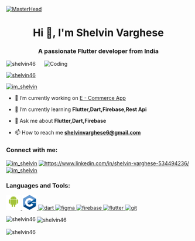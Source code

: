 [![MasterHead](https://1.bp.blogspot.com/-7A4WynwLsMw/XbBpCXG8fHI/AAAAAAAAMt4/uOa1bpLskYgrwGbllhSu2SDj_Mig8SXJQCLcBGAsYHQ/s1600/2000_600px.gif)](https://rishavchanda.io)
<h1 align="center">Hi 👋, I'm Shelvin Varghese</h1>
<h3 align="center">A passionate Flutter developer from India</h3>
<img align="right" alt="Coding" width="400" src="https://cdn.hashnode.com/res/hashnode/image/upload/v1648657506206/DRT1LznNL.gif?w=1600&h=840&fit=crop&crop=entropy&auto=format,compress&gif-q=60&format=webm">

<p align="left"> <img src="https://komarev.com/ghpvc/?username=shelvin46&label=Profile%20views&color=0e75b6&style=flat" alt="shelvin46" /> </p>

<p align="left"> <a href="https://github.com/ryo-ma/github-profile-trophy"><img src="https://github-profile-trophy.vercel.app/?username=shelvin46" alt="shelvin46" /></a> </p>

<p align="left"> <a href="https://twitter.com/im_shelvin" target="blank"><img src="https://img.shields.io/twitter/follow/im_shelvin?logo=twitter&style=for-the-badge" alt="im_shelvin" /></a> </p>

- 🔭 I’m currently working on [E - Commerce App](https://github.com/Shelvin46/head_x.git)

- 🌱 I’m currently learning **Flutter,Dart,Firebase,Rest Api**

- 💬 Ask me about **Flutter,Dart,Firebase**

- 📫 How to reach me **shelvinvarghese6@gmail.com**

<h3 align="left">Connect with me:</h3>
<p align="left">
<a href="https://twitter.com/im_shelvin" target="blank"><img align="center" src="https://raw.githubusercontent.com/rahuldkjain/github-profile-readme-generator/master/src/images/icons/Social/twitter.svg" alt="im_shelvin" height="30" width="40" /></a>
<a href="https://linkedin.com/in/https://www.linkedin.com/in/shelvin-varghese-534494236/" target="blank"><img align="center" src="https://raw.githubusercontent.com/rahuldkjain/github-profile-readme-generator/master/src/images/icons/Social/linked-in-alt.svg" alt="https://www.linkedin.com/in/shelvin-varghese-534494236/" height="30" width="40" /></a>
<a href="https://instagram.com/im_shelvin" target="blank"><img align="center" src="https://raw.githubusercontent.com/rahuldkjain/github-profile-readme-generator/master/src/images/icons/Social/instagram.svg" alt="im_shelvin" height="30" width="40" /></a>
</p>

<h3 align="left">Languages and Tools:</h3>
<p align="left"> <a href="https://developer.android.com" target="_blank" rel="noreferrer"> <img src="https://raw.githubusercontent.com/devicons/devicon/master/icons/android/android-original-wordmark.svg" alt="android" width="40" height="40"/> </a> <a href="https://www.w3schools.com/cpp/" target="_blank" rel="noreferrer"> <img src="https://raw.githubusercontent.com/devicons/devicon/master/icons/cplusplus/cplusplus-original.svg" alt="cplusplus" width="40" height="40"/> </a> <a href="https://dart.dev" target="_blank" rel="noreferrer"> <img src="https://www.vectorlogo.zone/logos/dartlang/dartlang-icon.svg" alt="dart" width="40" height="40"/> </a> <a href="https://www.figma.com/" target="_blank" rel="noreferrer"> <img src="https://www.vectorlogo.zone/logos/figma/figma-icon.svg" alt="figma" width="40" height="40"/> </a> <a href="https://firebase.google.com/" target="_blank" rel="noreferrer"> <img src="https://www.vectorlogo.zone/logos/firebase/firebase-icon.svg" alt="firebase" width="40" height="40"/> </a> <a href="https://flutter.dev" target="_blank" rel="noreferrer"> <img src="https://www.vectorlogo.zone/logos/flutterio/flutterio-icon.svg" alt="flutter" width="40" height="40"/> </a> <a href="https://git-scm.com/" target="_blank" rel="noreferrer"> <img src="https://www.vectorlogo.zone/logos/git-scm/git-scm-icon.svg" alt="git" width="40" height="40"/> </a> </p>

<p><img align="left" src="https://github-readme-stats.vercel.app/api/top-langs?username=shelvin46&show_icons=true&locale=en&layout=compact" alt="shelvin46" /></p>

<p>&nbsp;<img align="center" src="https://github-readme-stats.vercel.app/api?username=shelvin46&show_icons=true&locale=en" alt="shelvin46" /></p>

<p><img align="center" src="https://github-readme-streak-stats.herokuapp.com/?user=shelvin46&" alt="shelvin46" /></p>
